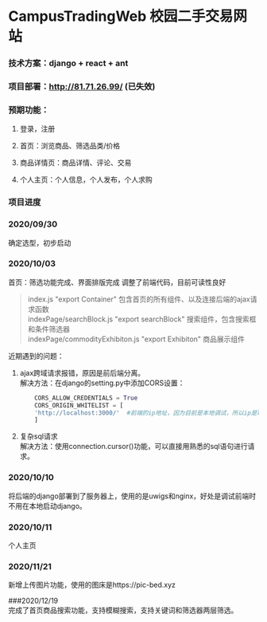 # CampusTradingWeb 校园二手交易网站

### 技术方案：django + react + ant

### 项目部署：http://81.71.26.99/ (已失效)

### 预期功能：

1. 登录，注册

2. 首页：浏览商品、筛选品类/价格

3. 商品详情页：商品详情、评论、交易

4. 个人主页：个人信息，个人发布，个人求购

### 项目进度  

### 2020/09/30  
确定选型，初步启动

### 2020/10/03 
首页：筛选功能完成、界面排版完成  调整了前端代码，目前可读性良好  
> index.js "export Container" 包含首页的所有组件、以及连接后端的ajax请求函数  
> indexPage/searchBlock.js "export searchBlock" 搜索组件，包含搜索框和条件筛选器  
> indexPage/commodityExhibiton.js "export Exhibiton" 商品展示组件  

近期遇到的问题：  
1. ajax跨域请求报错，原因是前后端分离。   
	解决方法：在django的setting.py中添加CORS设置：   
	```python
		CORS_ALLOW_CREDENTIALS = True  
		CORS_ORIGIN_WHITELIST = [  
		'http://localhost:3000/'  #前端的ip地址，因为目前是本地调试，所以ip是localhost  
		]  
	```  
2. 复杂sql请求  
	解决方法：使用connection.cursor()功能，可以直接用熟悉的sql语句进行请求。  



### 2020/10/10 
将后端的django部署到了服务器上，使用的是uwigs和nginx，好处是调试前端时不用在本地启动django。

### 2020/10/11 
个人主页

### 2020/11/21
新增上传图片功能，使用的图床是https://pic-bed.xyz

###2020/12/19  
完成了首页商品搜索功能，支持模糊搜索，支持关键词和筛选器两层筛选。
